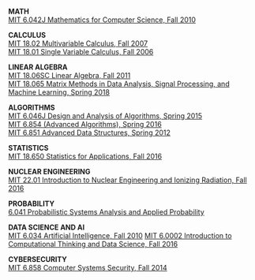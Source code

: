 **MATH**  
[MIT 6.042J Mathematics for Computer Science, Fall 2010](https://www.youtube.com/playlist?list=PLB7540DEDD482705B)  

**CALCULUS**  
[MIT 18.02 Multivariable Calculus, Fall 2007](https://www.youtube.com/playlist?list=PL4C4C8A7D06566F38)  
[MIT 18.01 Single Variable Calculus, Fall 2006](https://www.youtube.com/playlist?list=PL590CCC2BC5AF3BC1)  

**LINEAR ALGEBRA**  
[MIT 18.06SC Linear Algebra, Fall 2011](https://www.youtube.com/playlist?list=PL221E2BBF13BECF6C)  
[MIT 18.065 Matrix Methods in Data Analysis, Signal Processing, and Machine Learning, Spring 2018](https://www.youtube.com/playlist?list=PLUl4u3cNGP63oMNUHXqIUcrkS2PivhN3k)  

**ALGORITHMS**  
[MIT 6.046J Design and Analysis of Algorithms, Spring 2015](https://www.youtube.com/playlist?list=PLUl4u3cNGP619EG1wp0kT-7rDE_Az5TNd)  
[MIT 6.854 (Advanced Algorithms), Spring 2016](https://www.youtube.com/playlist?list=PL6ogFv-ieghdoGKGg2Bik3Gl1glBTEu8c)  
[MIT 6.851 Advanced Data Structures, Spring 2012](https://www.youtube.com/playlist?list=PLUl4u3cNGP61hsJNdULdudlRL493b-XZf)  


**STATISTICS**  
[MIT 18.650 Statistics for Applications, Fall 2016](https://www.youtube.com/playlist?list=PLUl4u3cNGP60uVBMaoNERc6knT_MgPKS0)  


**NUCLEAR ENGINEERING**  
[MIT 22.01 Introduction to Nuclear Engineering and Ionizing Radiation, Fall 2016](https://www.youtube.com/playlist?list=PLUl4u3cNGP61FVzAxBP09w2FMQgknTOqu)  

**PROBABILITY**  
[6.041 Probabilistic Systems Analysis and Applied Probability](https://www.youtube.com/playlist?list=PLUl4u3cNGP61MdtwGTqZA0MreSaDybji8)  

**DATA SCIENCE AND AI**  
[MIT 6.034 Artificial Intelligence, Fall 2010](https://www.youtube.com/playlist?list=PLUl4u3cNGP63gFHB6xb-kVBiQHYe_4hSi)
[MIT 6.0002 Introduction to Computational Thinking and Data Science, Fall 2016](https://www.youtube.com/playlist?list=PLUl4u3cNGP619EG1wp0kT-7rDE_Az5TNd)  

**CYBERSECURITY**  
[MIT 6.858 Computer Systems Security, Fall 2014](https://www.youtube.com/playlist?list=PLUl4u3cNGP62K2DjQLRxDNRi0z2IRWnNh)  
